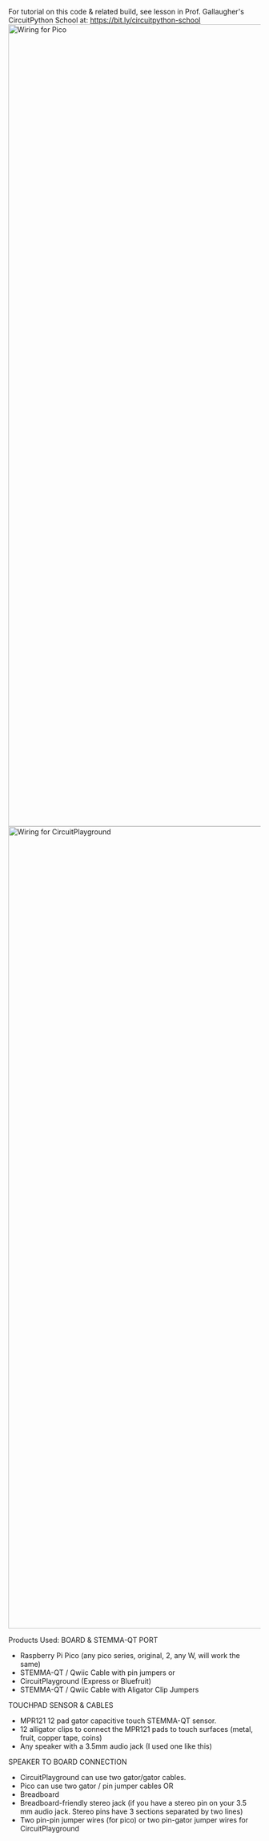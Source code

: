 For tutorial on this code & related build, see lesson in Prof. Gallaugher's CircuitPython School at:
https://bit.ly/circuitpython-school
<img width="1600" alt="Wiring for Pico" src="https://github.com/user-attachments/assets/a8b71596-8e8e-4e40-a759-4d865ed39a4b" />
<img width="1600" alt="Wiring for CircuitPlayground" src="https://github.com/user-attachments/assets/47750d64-3bc9-4e86-9984-948a6308a5d1" />

Products Used:
BOARD & STEMMA-QT PORT
- Raspberry Pi Pico (any pico series, original, 2, any W, will work the same)
- STEMMA-QT / Qwiic Cable with pin jumpers
or
- CircuitPlayground (Express or Bluefruit)
- STEMMA-QT / Qwiic Cable with Aligator Clip Jumpers

TOUCHPAD SENSOR & CABLES
- MPR121 12 pad gator capacitive touch STEMMA-QT sensor.
- 12 alligator clips to connect the MPR121 pads to touch surfaces (metal, fruit, copper tape, coins)
- Any speaker with a 3.5mm audio jack (I used one like this)

SPEAKER TO BOARD CONNECTION
- CircuitPlayground can use two gator/gator cables.
- Pico can use two gator / pin jumper cables
  OR
- Breadboard
- Breadboard-friendly stereo jack (if you have a stereo pin on your 3.5 mm audio jack. Stereo pins have 3 sections separated by two lines)
- Two pin-pin jumper wires (for pico) or two pin-gator jumper wires for CircuitPlayground



